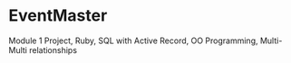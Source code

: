 # EventMaster
Module 1 Project, Ruby, SQL with Active Record, OO Programming, Multi-Multi relationships
